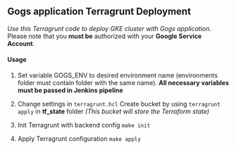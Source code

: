 ## Gogs application Terragrunt Deployment
*Use this Terragrunt code to deploy GKE cluster with Gogs application.*
Please note that you **must be** authorized with your **Google Service Account**.
#### Usage
1. Set variable GOGS_ENV to desired environment name (environments folder must contain folder with the same name).
**All necessary variables must be passed in Jenkins pipeline**

2. Change settings in ``terragrunt.hcl`` Create bucket by using ``terragrunt apply`` in **tf_state** folder 
*(This bucket will store the Terraform state)*

3. Init Terragrunt with backend config
``
make init
``

4. Apply Terragrunt configuration
``
make apply
``